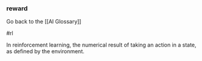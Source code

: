 ### reward

Go back to the [[AI Glossary]]

#rl

In reinforcement learning, the numerical result of taking an action in a state, as defined by the environment.

